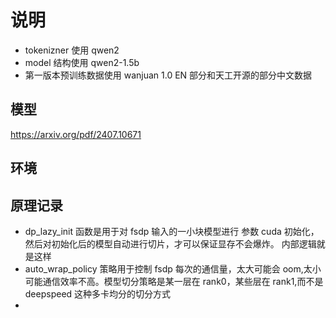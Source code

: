 # 说明

- tokenizner 使用 qwen2
- model 结构使用 qwen2-1.5b
- 第一版本预训练数据使用 wanjuan 1.0 EN 部分和天工开源的部分中文数据

## 模型

https://arxiv.org/pdf/2407.10671

## 环境

## 原理记录

- dp_lazy_init 函数是用于对 fsdp 输入的一小块模型进行 参数 cuda 初始化，然后对初始化后的模型自动进行切片，才可以保证显存不会爆炸。 内部逻辑就是这样
- auto_wrap_policy 策略用于控制 fsdp 每次的通信量，太大可能会 oom,太小可能通信效率不高。模型切分策略是某一层在 rank0，某些层在 rank1,而不是 deepspeed 这种多卡均分的切分方式
- 